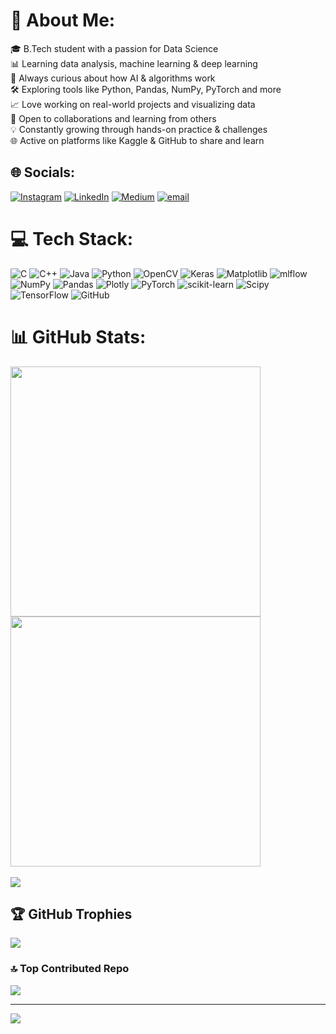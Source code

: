 # 💫 About Me:
🎓 B.Tech student with a passion for Data Science<br>📊 Learning data analysis, machine learning & deep learning <br>🧠 Always curious about how AI & algorithms work  <br>🛠️ Exploring tools like Python, Pandas, NumPy, PyTorch and more<br>📈 Love working on real-world projects and visualizing data  <br>🤝 Open to collaborations and learning from others  <br>💡 Constantly growing through hands-on practice & challenges  <br>🌐 Active on platforms like Kaggle & GitHub to share and learn<br>


## 🌐 Socials:
[![Instagram](https://img.shields.io/badge/Instagram-%23E4405F.svg?logo=Instagram&logoColor=white)](https://instagram.com/https://www.instagram.com/krroypritam?igsh=MWZrZTE2bmg2bXNtYw==) [![LinkedIn](https://img.shields.io/badge/LinkedIn-%230077B5.svg?logo=linkedin&logoColor=white)](https://linkedin.com/in/https://www.linkedin.com/in/pritamkumarroy/) [![Medium](https://img.shields.io/badge/Medium-12100E?logo=medium&logoColor=white)](https://medium.com/@https://medium.com/@kumarroypritam2) [![email](https://img.shields.io/badge/Email-D14836?logo=gmail&logoColor=white)](mailto:kumarroypritam2@gmail.com) 

# 💻 Tech Stack:
![C](https://img.shields.io/badge/c-%2300599C.svg?style=flat&logo=c&logoColor=white) ![C++](https://img.shields.io/badge/c++-%2300599C.svg?style=flat&logo=c%2B%2B&logoColor=white) ![Java](https://img.shields.io/badge/java-%23ED8B00.svg?style=flat&logo=openjdk&logoColor=white) ![Python](https://img.shields.io/badge/python-3670A0?style=flat&logo=python&logoColor=ffdd54) ![OpenCV](https://img.shields.io/badge/opencv-%23white.svg?style=flat&logo=opencv&logoColor=white) ![Keras](https://img.shields.io/badge/Keras-%23D00000.svg?style=flat&logo=Keras&logoColor=white) ![Matplotlib](https://img.shields.io/badge/Matplotlib-%23ffffff.svg?style=flat&logo=Matplotlib&logoColor=black) ![mlflow](https://img.shields.io/badge/mlflow-%23d9ead3.svg?style=flat&logo=numpy&logoColor=blue) ![NumPy](https://img.shields.io/badge/numpy-%23013243.svg?style=flat&logo=numpy&logoColor=white) ![Pandas](https://img.shields.io/badge/pandas-%23150458.svg?style=flat&logo=pandas&logoColor=white) ![Plotly](https://img.shields.io/badge/Plotly-%233F4F75.svg?style=flat&logo=plotly&logoColor=white) ![PyTorch](https://img.shields.io/badge/PyTorch-%23EE4C2C.svg?style=flat&logo=PyTorch&logoColor=white) ![scikit-learn](https://img.shields.io/badge/scikit--learn-%23F7931E.svg?style=flat&logo=scikit-learn&logoColor=white) ![Scipy](https://img.shields.io/badge/SciPy-%230C55A5.svg?style=flat&logo=scipy&logoColor=%white) ![TensorFlow](https://img.shields.io/badge/TensorFlow-%23FF6F00.svg?style=flat&logo=TensorFlow&logoColor=white) ![GitHub](https://img.shields.io/badge/github-%23121011.svg?style=flat&logo=github&logoColor=white)

# 📊 GitHub Stats:
<div>
  <a href="https://github.com/pritam216">
    <img width=400px align="center" src="https://github-readme-stats.vercel.app/api?username=pritam216&theme=dark&hide_border=false&include_all_commits=false&count_private=false" />
  </a>
  <a href="https://github.com/pritam216">
    <img width=400px align="center" src="https://nirzak-streak-stats.vercel.app/?user=pritam216&theme=dark&hide_border=false" />
  </a><br><br>
  <a href="https://github.com/pritam216">
    <img align="center" src="https://github-readme-stats.vercel.app/api/top-langs/?username=pritam216&theme=dark&hide_border=false&include_all_commits=false&count_private=false&layout=compact" />
  </a>
</div>
<!-- ![](https://github-readme-stats.vercel.app/api?username=pritam216&theme=dark&hide_border=false&include_all_commits=false&count_private=false)<br/>
![](https://nirzak-streak-stats.vercel.app/?user=pritam216&theme=dark&hide_border=false)<br/>
![](https://github-readme-stats.vercel.app/api/top-langs/?username=pritam216&theme=dark&hide_border=false&include_all_commits=false&count_private=false&layout=compact) -->

## 🏆 GitHub Trophies
![](https://github-profile-trophy.vercel.app/?username=pritam216&theme=radical&no-frame=false&no-bg=true&margin-w=4)

### 🔝 Top Contributed Repo
![](https://github-contributor-stats.vercel.app/api?username=pritam216&limit=5&theme=dark&combine_all_yearly_contributions=true)

---
[![](https://visitcount.itsvg.in/api?id=pritam216&icon=0&color=0)](https://visitcount.itsvg.in)
